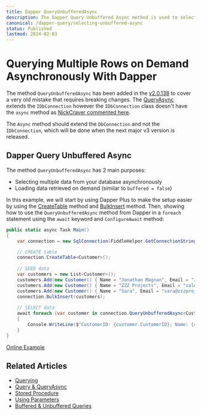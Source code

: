 ```yaml
---
title: Dapper QueryUnbufferedAsync
description: The Dapper Query Unbuffered Async method is used to select data from your database asynchronously by loading objects on demand (unbuffered).
canonical: /dapper-query/selecting-unbuffered-async
status: Published
lastmod: 2024-02-03
---
```


# Querying Multiple Rows on Demand Asynchronously With Dapper

The method `QueryUnbufferedAsync` has been added in the [v2.0.138](https://github.com/DapperLib/Dapper/blob/8f369914ac4a03967fb68b3af6b0a85582473e3c/docs/index.md?plain=1#L68) to cover a very old mistake that requires breaking changes. The [QueryAsync](https://www.learndapper.com/dapper-query/selecting-multiple-rows#dapper-queryasync) extends the `IDbConnection` however the `IDbConnection` class doesn't have the `async` method as [NickCraver commented here](https://github.com/DapperLib/Dapper/issues/1921#issuecomment-1596325610).

The `Async` method should extend the `DbConnection` and not the `IDbConnection`, which will be done when the next major v3 version is released.

## Dapper Query Unbuffered Async

The method `QueryUnbufferedAsync` has 2 main purposes:

- Selecting multiple data from your database asynchronously
- Loading data retrieved on demand (similar to `buffered = false`)

In this example, we will start by using Dapper Plus to make the setup easier by using the [CreateTable](https://dapper-plus.net/create-table) method and [BulkInsert](https://dapper-plus.net/bulk-insert) method. Then, showing how to use the `QueryUnbufferedAsync` method from Dapper in a `foreach` statement using the `await` keyword and `ConfigureAwait` method:


```csharp
public static async Task Main()
{
	var connection = new SqlConnection(FiddleHelper.GetConnectionStringSqlServer());

	// CREATE table
	connection.CreateTable<Customer>();
	
	// SEED data
	var customers = new List<Customer>();
	customers.Add(new Customer() { Name = "Jonathan Magnan", Email = "info@zzzprojects.com" });
	customers.Add(new Customer() { Name = "ZZZ Projects", Email = "sales@zzzprojects.com" });
	customers.Add(new Customer() { Name = "Sara", Email = "sara@zzzprojects.com" });		
	connection.BulkInsert(customers);
	
	// SELECT data
	await foreach (var customer in connection.QueryUnbufferedAsync<Customer>("SELECT * FROM Customers WHERE CustomerID > @ID", new { ID  = 1 }).ConfigureAwait(false))
	{
		Console.WriteLine($"CustomerID: {customer.CustomerID}; Name: {customer.Name}; Email: {customer.Email}");
	}
}
```
[Online Example](https://dotnetfiddle.net/PB495V)

## Related Articles

- [Querying](/dapper-query)
- [Query & QueryAsync](/dapper-query/selecting-multiple-rows)
- [Stored Procedure](/stored-procedures)
- [Using Parameters](/parameters)
- [Buffered & Unbuffered Queries](/misc/buffered-unbuffered)